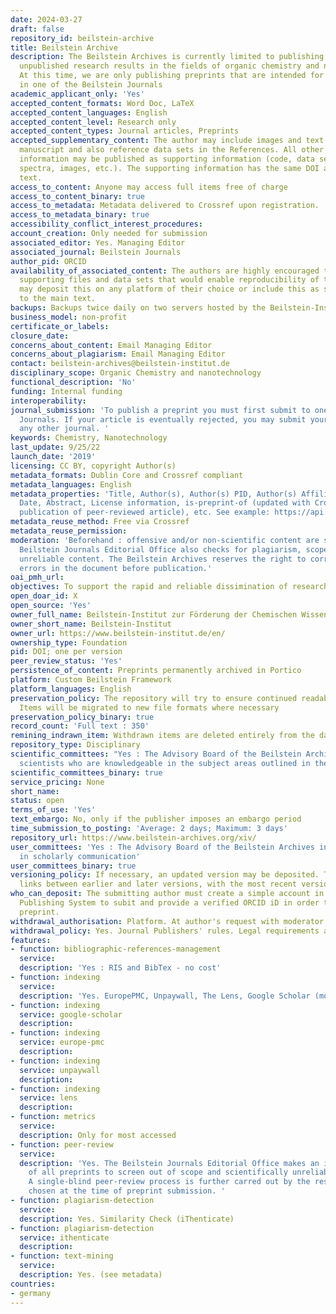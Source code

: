 ```yaml
---
date: 2024-03-27
draft: false
repository_id: beilstein-archive
title: Beilstein Archive
description: The Beilstein Archives is currently limited to publishing preprints of
  unpublished research results in the fields of organic chemistry and nanotechnology.
  At this time, we are only publishing preprints that are intended for publication
  in one of the Beilstein Journals
academic_applicant_only: 'Yes'
accepted_content_formats: Word Doc, LaTeX
accepted_content_languages: English
accepted_content_level: Research only
accepted_content_types: Journal articles, Preprints
accepted_supplementary_content: The author may include images and text in the main
  manuscript and also reference data sets in the References. All other additional
  information may be published as supporting information (code, data sets, movies,
  spectra, images, etc.). The supporting information has the same DOI as the main
  text.
access_to_content: Anyone may access full items free of charge
access_to_content_binary: true
access_to_metadata: Metadata delivered to Crossref upon registration.
access_to_metadata_binary: true
accessibility_conflict_interest_procedures:
account_creation: Only needed for submission
associated_editor: Yes. Managing Editor
associated_journal: Beilstein Journals
author_pid: ORCID
availability_of_associated_content: The authors are highly encouraged to include any
  supporting files and data sets that would enable reproducibility of the work. They
  may deposit this on any platform of their choice or include this as supporting information
  to the main text.
backups: Backups twice daily on two servers hosted by the Beilstein-Institut
business_model: non-profit
certificate_or_labels:
closure_date:
concerns_about_content: Email Managing Editor
concerns_about_plagiarism: Email Managing Editor
contact: beilstein-archives@beilstein-institut.de
disciplinary_scope: Organic Chemistry and nanotechnology
functional_description: 'No'
funding: Internal funding
interoperability:
journal_submission: 'To publish a preprint you must first submit to one of the Beilstein
  Journals. If your article is eventually rejected, you may submit your preprint to
  any other journal. '
keywords: Chemistry, Nanotechnology
last_update: 9/25/22
launch_date: '2019'
licensing: CC BY, copyright Author(s)
metadata_formats: Dublin Core and Crossref compliant
metadata_languages: English
metadata_properties: 'Title, Author(s), Author(s) PID, Author(s) Affiliation, Posted
  Date, Abstract, License information, is-preprint-of (updated with Crossref upon
  publication of peer-reviewed article), etc. See example: https://api.crossref.org/v1/works/10.3762/bxiv.2020.78.v1'
metadata_reuse_method: Free via Crossref
metadata_reuse_permission:
moderation: 'Beforehand : offensive and/or non-scientific content are screened. The
  Beilstein Journals Editorial Office also checks for plagiarism, scope and scientifically
  unreliable content. The Beilstein Archives reserves the right to correct technical
  errors in the document before publication.'
oai_pmh_url:
objectives: To support the rapid and reliable dissimination of research.
open_doar_id: X
open_source: 'Yes'
owner_full_name: Beilstein-Institut zur Förderung der Chemischen Wissenschaften
owner_short_name: Beilstein-Institut
owner_url: https://www.beilstein-institut.de/en/
ownership_type: Foundation
pid: DOI; one per version
peer_review_status: 'Yes'
persistence_of_content: Preprints permanently archived in Portico
platform: Custom Beilstein Framework
platform_languages: English
preservation_policy: The repository will try to ensure continued readability and accessibility.
  Items will be migrated to new file formats where necessary
preservation_policy_binary: true
record_count: 'Full text : 350'
remining_indrawn_item: Withdrawn items are deleted entirely from the database
repository_type: Disciplinary
scientific_committees: "Yes : The Advisory Board of the Beilstein Archives includes
  scientists who are knowledgeable in the subject areas outlined in the scope..\n\n"
scientific_committees_binary: true
service_pricing: None
short_name:
status: open
terms_of_use: 'Yes'
text_embargo: No, only if the publisher imposes an embargo period
time_submission_to_posting: 'Average: 2 days; Maximum: 3 days'
repository_url: https://www.beilstein-archives.org/xiv/
user_committees: 'Yes : The Advisory Board of the Beilstein Archives includes leaders
  in scholarly communication'
user_committees_binary: true
versioning_policy: If necessary, an updated version may be deposited. There will be
  links between earlier and later versions, with the most recent version clearly identified
who_can_deposit: The submitting author must create a simple account in the Beilstein
  Publishing System to subit and provide a verified ORCID iD in order to publish a
  preprint.
withdrawal_authorisation: Platform. At author's request with moderator approval
withdrawal_policy: Yes. Journal Publishers' rules. Legal requirements and proven violations
features:
- function: bibliographic-references-management
  service:
  description: 'Yes : RIS and BibTex - no cost'
- function: indexing
  service:
  description: 'Yes. EuropePMC, Unpaywall, The Lens, Google Scholar (mostly: https://scholar.google.com/scholar?hl=en&as_sdt=1%2C5&q=%2B%22beilstein+archives%22&btnG=)'
- function: indexing
  service: google-scholar
  description:
- function: indexing
  service: europe-pmc
  description:
- function: indexing
  service: unpaywall
  description:
- function: indexing
  service: lens
  description:
- function: metrics
  service:
  description: Only for most accessed
- function: peer-review
  service:
  description: 'Yes. The Beilstein Journals Editorial Office makes an initial screening
    of all preprints to screen out of scope and scientifically unreliable content.
    A single-blind peer-review process is further carred out by the respective journal,
    chosen at the time of preprint submission. '
- function: plagiarism-detection
  service:
  description: Yes. Similarity Check (iThenticate)
- function: plagiarism-detection
  service: ithenticate
  description:
- function: text-mining
  service:
  description: Yes. (see metadata)
countries:
- germany
---
```



